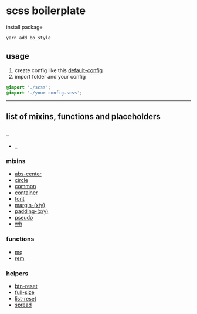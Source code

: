 # scss boilerplate

install package
```bash
yarn add bo_style
```

## usage
1. create config like this [default-config](https://github.com/shibnev/bo-style/blob/main/scss/default-config.scss)
2. import folder and your config

```scss
@import './scss';
@import './your-config.scss';
```

---
## list of mixins, functions and placeholders

### _
- [_](https://github.com/shibnev/bo-style/blob/main/scss/src/_/_.md)

### mixins
- [abs-center](https://github.com/shibnev/bo-style/blob/main/scss/src/mixins/abs-center/abs-center.md)
- [circle](https://github.com/shibnev/bo-style/blob/main/scss/src/mixins/circle/circle.md)
- [common](https://github.com/shibnev/bo-style/blob/main/scss/src/mixins/common/common.md)
- [container](https://github.com/shibnev/bo-style/blob/main/scss/src/mixins/container/container.md)
- [font](https://github.com/shibnev/bo-style/blob/main/scss/src/mixins/font/font.md)
- [margin-(x/y)](https://github.com/shibnev/bo-style/blob/main/scss/src/mixins/margin/margin.md)
- [padding-(x/y)](https://github.com/shibnev/bo-style/blob/main/scss/src/mixins/padding/padding.md)
- [pseudo](https://github.com/shibnev/bo-style/blob/main/scss/src/mixins/pseudo/pseudo.md)
- [wh](https://github.com/shibnev/bo-style/blob/main/scss/src/mixins/wh/wh.md)

### functions
- [mq](https://github.com/shibnev/bo-style/blob/main/scss/src/functions/mq/mq.md)
- [rem](https://github.com/shibnev/bo-style/blob/main/scss/src/functions/rem/rem.md)

### helpers
- [btn-reset](https://github.com/shibnev/bo-style/blob/main/scss/src/helpers/btn-reset/btn-reset.md)
- [full-size](https://github.com/shibnev/bo-style/blob/main/scss/src/helpers/full-size/full-size.md)
- [list-reset](https://github.com/shibnev/bo-style/blob/main/scss/src/helpers/list-reset/list-reset.md)
- [spread](https://github.com/shibnev/bo-style/blob/main/scss/src/helpers/spread/spread.md)
